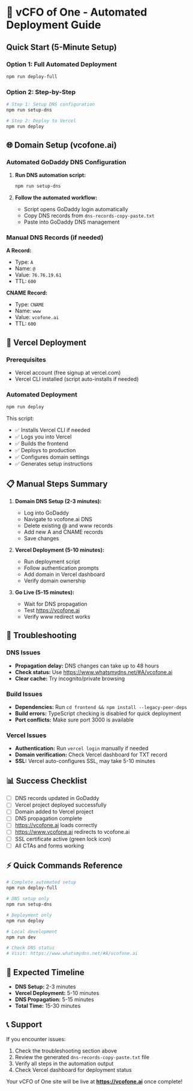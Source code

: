 # 🚀 vCFO of One - Automated Deployment Guide

## Quick Start (5-Minute Setup)

### Option 1: Full Automated Deployment
```bash
npm run deploy-full
```

### Option 2: Step-by-Step
```bash
# Step 1: Setup DNS configuration
npm run setup-dns

# Step 2: Deploy to Vercel
npm run deploy
```

## 🌐 Domain Setup (vcofone.ai)

### Automated GoDaddy DNS Configuration

1. **Run DNS automation script:**
   ```bash
   npm run setup-dns
   ```

2. **Follow the automated workflow:**
   - Script opens GoDaddy login automatically
   - Copy DNS records from `dns-records-copy-paste.txt`
   - Paste into GoDaddy DNS management

### Manual DNS Records (if needed)

**A Record:**
- Type: `A`
- Name: `@`
- Value: `76.76.19.61`
- TTL: `600`

**CNAME Record:**
- Type: `CNAME`
- Name: `www`
- Value: `vcofone.ai`
- TTL: `600`

## 🚀 Vercel Deployment

### Prerequisites
- Vercel account (free signup at vercel.com)
- Vercel CLI installed (script auto-installs if needed)

### Automated Deployment
```bash
npm run deploy
```

This script:
- ✅ Installs Vercel CLI if needed
- ✅ Logs you into Vercel
- ✅ Builds the frontend
- ✅ Deploys to production
- ✅ Configures domain settings
- ✅ Generates setup instructions

## 📋 Manual Steps Summary

1. **Domain DNS Setup (2-3 minutes):**
   - Log into GoDaddy
   - Navigate to vcofone.ai DNS
   - Delete existing @ and www records
   - Add new A and CNAME records
   - Save changes

2. **Vercel Deployment (5-10 minutes):**
   - Run deployment script
   - Follow authentication prompts
   - Add domain in Vercel dashboard
   - Verify domain ownership

3. **Go Live (5-15 minutes):**
   - Wait for DNS propagation
   - Test https://vcofone.ai
   - Verify www redirect works

## 🔧 Troubleshooting

### DNS Issues
- **Propagation delay:** DNS changes can take up to 48 hours
- **Check status:** Use https://www.whatsmydns.net/#A/vcofone.ai
- **Clear cache:** Try incognito/private browsing

### Build Issues
- **Dependencies:** Run `cd frontend && npm install --legacy-peer-deps`
- **Build errors:** TypeScript checking is disabled for quick deployment
- **Port conflicts:** Make sure port 3000 is available

### Vercel Issues
- **Authentication:** Run `vercel login` manually if needed
- **Domain verification:** Check Vercel dashboard for TXT record
- **SSL:** Vercel auto-configures SSL, may take 5-10 minutes

## 📊 Success Checklist

- [ ] DNS records updated in GoDaddy
- [ ] Vercel project deployed successfully
- [ ] Domain added to Vercel project
- [ ] DNS propagation complete
- [ ] https://vcofone.ai loads correctly
- [ ] https://www.vcofone.ai redirects to vcofone.ai
- [ ] SSL certificate active (green lock icon)
- [ ] All CTAs and forms working

## ⚡ Quick Commands Reference

```bash
# Complete automated setup
npm run deploy-full

# DNS setup only
npm run setup-dns

# Deployment only
npm run deploy

# Local development
npm run dev

# Check DNS status
# Visit: https://www.whatsmydns.net/#A/vcofone.ai
```

## 🎯 Expected Timeline

- **DNS Setup:** 2-3 minutes
- **Vercel Deployment:** 5-10 minutes
- **DNS Propagation:** 5-15 minutes
- **Total Time:** 15-30 minutes

## 📞 Support

If you encounter issues:
1. Check the troubleshooting section above
2. Review the generated `dns-records-copy-paste.txt` file
3. Verify all steps in the automation output
4. Check Vercel dashboard for deployment status

Your vCFO of One site will be live at **https://vcofone.ai** once complete! 